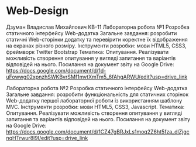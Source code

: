 # Web-Design
Дзуман Владислав Михайлович КВ-11
Лабораторна робота №1 Розробка статичного інтерфейсу Web-додатка
Загальне завдання: розробити статичні Web-сторінки додатку та перевірити коректне їх відображення на екранах різного розміру.
Інструменти розробки: мови HTML5, CSS3, фреймворк Twitter Bootstrap
Тематика: Опитування. Реалізувати можливість створення опитування у вигляді запитання та варіантів відповідей на нього.
Посилання на документ звіту на Google Drive:
https://docs.google.com/document/d/1d-uFowwg02xpnzhSWKBvrSMf1mvtXmTm5_6fAhgARWU/edit?usp=drive_link

Лабораторна робота №2 Розробка статичного інтерфейсу Web-додатка
Загальне завдання: розробити функціональність для статичних сторінок Web-додатку першої лабораторної роботи із використанням шаблону MVC.
Інструменти розробки: мови HTML5, CSS3, Javascript.
Тематика: Опитування. Реалізувати можливість створення опитування у вигляді запитання та варіантів відповідей на нього.
Посилання на документ звіту на Google Drive:
https://docs.google.com/document/d/1CZ47gBRJxLs1moq2Z6ht5fza_dlZjgcnqHTrwur8l9I/edit?usp=drive_link
